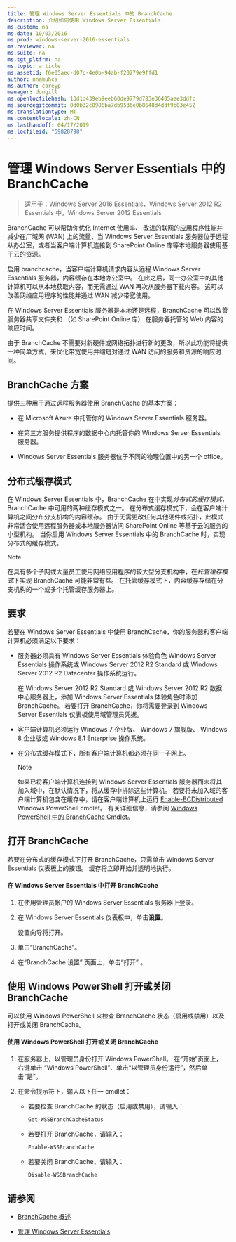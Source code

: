 ```yaml
---
title: 管理 Windows Server Essentials 中的 BranchCache
description: 介绍如何使用 Windows Server Essentials
ms.custom: na
ms.date: 10/03/2016
ms.prod: windows-server-2016-essentials
ms.reviewer: na
ms.suite: na
ms.tgt_pltfrm: na
ms.topic: article
ms.assetid: f6e05aec-d07c-4e0b-94ab-f20279e9ffd1
author: nnamuhcs
ms.author: coreyp
manager: dongill
ms.openlocfilehash: 13d1d439eb9eeb60de9779d783e36405aee3ddfc
ms.sourcegitcommit: 0d0b32c8986ba7db9536e0b8648d4ddf9b03e452
ms.translationtype: MT
ms.contentlocale: zh-CN
ms.lasthandoff: 04/17/2019
ms.locfileid: "59828798"
---
```

# <a name="manage-branchcache-in-windows-server-essentials"></a>管理 Windows Server Essentials 中的 BranchCache

>适用于：Windows Server 2016 Essentials，Windows Server 2012 R2 Essentials 中，Windows Server 2012 Essentials

BranchCache 可以帮助你优化 Internet 使用率、 改进的联网的应用程序性能并减少在广域网 (WAN) 上的流量，当 Windows Server Essentials 服务器位于远程从办公室，或者当客户端计算机连接到 SharePoint Online 库等本地服务器使用基于云的资源。  
  
 启用 branchcache，当客户端计算机请求内容从远程 Windows Server Essentials 服务器，内容缓存在本地办公室中。 在此之后，同一办公室中的其他计算机可以从本地获取内容，而无需通过 WAN 再次从服务器下载内容。 这可以改善网络应用程序的性能并通过 WAN 减少带宽使用。  
  
 在 Windows Server Essentials 服务器是本地还是远程，BranchCache 可以改善服务器共享文件夹和 （如 SharePoint Online 库） 在服务器托管的 Web 内容的响应时间。  
  
 由于 BranchCache 不需要对新硬件或网络拓扑进行新的更改，所以此功能将提供一种简单方式，来优化带宽使用并缩短对通过 WAN 访问的服务和资源的响应时间。  
  
## <a name="branchcache-scenarios"></a>BranchCache 方案  
 提供三种用于通过远程服务器使用 BranchCache 的基本方案：  
  
-   在 Microsoft Azure 中托管你的 Windows Server Essentials 服务器。  
  
-   在第三方服务提供程序的数据中心内托管你的 Windows Server Essentials 服务器。  
  
-   Windows Server Essentials 服务器位于不同的物理位置中的另一个 office。  
  
## <a name="distributed-cache-mode"></a>分布式缓存模式  
 在 Windows Server Essentials 中，BranchCache 在中实现*分布式的缓存模式*，BranchCache 中可用的两种缓存模式之一。 在分布式缓存模式下，会在客户端计算机之间分布分支机构的内容缓存。 由于无需更改任何其他硬件或拓扑，此模式非常适合使用远程服务器或本地服务器访问 SharePoint Online 等基于云的服务的小型机构。 当你启用 Windows Server Essentials 中的 BranchCache 时，实现分布式的缓存模式。  
  
> [!NOTE]
>  在具有多个子网或大量员工使用网络应用程序的较大型分支机构中，在*托管缓存模式*下实现 BranchCache 可能非常有益。 在托管缓存模式下，内容缓存存储在分支机构的一个或多个托管缓存服务器上。
  
## <a name="requirements"></a>要求  
 若要在 Windows Server Essentials 中使用 BranchCache，你的服务器和客户端计算机必须满足以下要求：  
  
-   服务器必须具有 Windows Server Essentials 体验角色 Windows Server Essentials 操作系统或 Windows Server 2012 R2 Standard 或 Windows Server 2012 R2 Datacenter 操作系统运行。  
  
     在 Windows Server 2012 R2 Standard 或 Windows Server 2012 R2 数据中心服务器上，添加 Windows Server Essentials 体验角色时添加 BranchCache。 若要打开 BranchCache，你将需要登录到 Windows Server Essentials 仪表板使用域管理员凭据。  
  
-   客户端计算机必须运行 Windows 7 企业版、 Windows 7 旗舰版、 Windows 8 企业版或 Windows 8.1 Enterprise 操作系统。  
  
-   在分布式缓存模式下，所有客户端计算机都必须在同一子网上。  
  
    > [!NOTE]
    >  如果已将客户端计算机连接到 Windows Server Essentials 服务器而未将其加入域中，在默认情况下，将从缓存中排除这些计算机。 若要将未加入域的客户端计算机包含在缓存中，请在客户端计算机上运行 [Enable-BCDistributed](https://technet.microsoft.com/library/hh848398.aspx) Windows PowerShell cmdlet。 有关详细信息，请参阅 [Windows PowerShell 中的 BranchCache Cmdlet](https://technet.microsoft.com/library/hh848392.aspx)。  
 
  
## <a name="turn-branchcache-on"></a>打开 BranchCache  
 若要在分布式的缓存模式下打开 BranchCache，只需单击 Windows Server Essentials 仪表板上的按钮。 缓存将立即开始并透明地执行。  
  
#### <a name="to-turn-on-branchcache-in-windows-server-essentials"></a>在 Windows Server Essentials 中打开 BranchCache  
  
1.  在使用管理员帐户的 Windows Server Essentials 服务器上登录。  
  
2.  在 Windows Server Essentials 仪表板中，单击**设置**。  
  
     设置向导将打开。  
  
3.  单击“BranchCache”。  
  
4.  在“BranchCache 设置”  页面上，单击“打开” 。  
  
## <a name="use-windows-powershell-to-turn-branchcache-on-or-off"></a>使用 Windows PowerShell 打开或关闭 BranchCache  
 可以使用 Windows PowerShell 来检查 BranchCache 状态（启用或禁用）以及打开或关闭 BranchCache。  
  
#### <a name="to-turn-branchcache-on-or-off-using-windows-powershell"></a>使用 Windows PowerShell 打开或关闭 BranchCache  
  
1.  在服务器上，以管理员身份打开 Windows PowerShell。 在“开始”页面上，右键单击 “Windows PowerShell”、单击“以管理员身份运行”，然后单击“是”。  
  
2.  在命令提示符下，输入以下任一 cmdlet：  
  
    -   若要检查 BranchCache 的状态（启用或禁用），请输入：  
  
        ```powershell  
        Get-WSSBranchCacheStatus  
        ```  
  
    -   若要打开 BranchCache，请输入：  
  
        ```powershell  
        Enable-WSSBranchCache  
        ```  
  
    -   若要关闭 BranchCache，请输入：  
  
        ```powershell  
        Disable-WSSBranchCache  
        ```  
  
## <a name="see-also"></a>请参阅  
    
-   [BranchCache 概述](https://technet.microsoft.com/library/hh831696.aspx)  
  
-   [管理 Windows Server Essentials](Manage-Windows-Server-Essentials.md)
